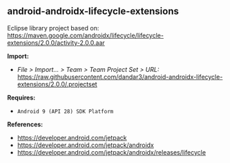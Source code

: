 ## android-androidx-lifecycle-extensions

Eclipse library project based on:<br/>
https://maven.google.com/androidx/lifecycle/lifecycle-extensions/2.0.0/activity-2.0.0.aar

**Import:**
- _File > Import... > Team > Team Project Set > URL:_<br/>
  https://raw.githubusercontent.com/dandar3/android-androidx-lifecycle-extensions/2.0.0/.projectset

**Requires:**
- `Android 9 (API 28) SDK Platform`

**References:**
- https://developer.android.com/jetpack
- https://developer.android.com/jetpack/androidx
- https://developer.android.com/jetpack/androidx/releases/lifecycle